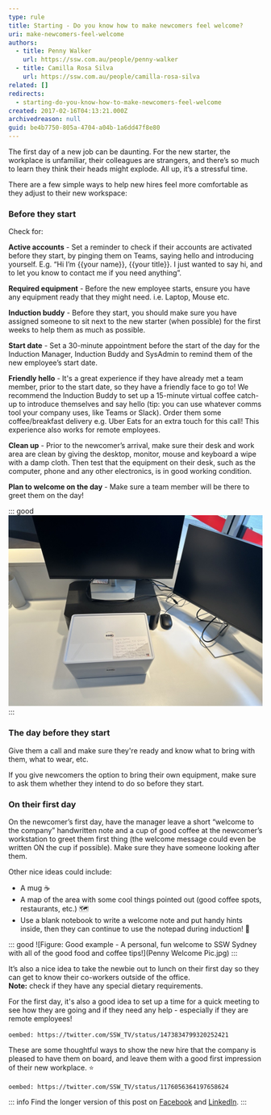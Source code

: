 ```yaml
---
type: rule
title: Starting - Do you know how to make newcomers feel welcome?
uri: make-newcomers-feel-welcome
authors:
  - title: Penny Walker
    url: https://ssw.com.au/people/penny-walker
  - title: Camilla Rosa Silva
    url: https://ssw.com.au/people/camilla-rosa-silva
related: []
redirects:
  - starting-do-you-know-how-to-make-newcomers-feel-welcome
created: 2017-02-16T04:13:21.000Z
archivedreason: null
guid: be4b7750-805a-4704-a04b-1a6dd47f8e80
---
```

The first day of a new job can be daunting. For the new starter, the workplace is unfamiliar, their colleagues are strangers, and there’s so much to learn they think their heads might explode. All up, it’s a stressful time.

There are a few simple ways to help new hires feel more comfortable as they adjust to their new workspace:

<!--endintro-->

### Before they start

Check for:

**Active accounts** - Set a reminder to check if their accounts are activated before they start, by pinging them on Teams, saying hello and introducing yourself. E.g. “Hi I’m {{your name}}, {{your title}}. I just wanted to say hi, and to let you know to contact me if you need anything”.

**Required equipment** - Before the new employee starts, ensure you have any equipment ready that they might need. i.e. Laptop, Mouse etc. 

**Induction buddy** - Before they start, you should make sure you have assigned someone to sit next to the new starter (when possible) for the first weeks to help them as much as possible. 

**Start date** - Set a 30-minute appointment before the start of the day for the Induction Manager, Induction Buddy and SysAdmin to remind them of the new employee’s start date.

**Friendly hello** - It's a great experience if they have already met a team member, prior to the start date, so they have a friendly face to go to! We recommend the Induction Buddy to set up a 15-minute virtual coffee catch-up to introduce themselves and say hello (tip: you can use whatever comms tool your company uses, like Teams or Slack). Order them some coffee/breakfast delivery e.g. Uber Eats for an extra touch for this call! This experience also works for remote employees.

**Clean up** - Prior to the newcomer’s arrival, make sure their desk and work area are clean by giving the desktop, monitor, mouse and keyboard a wipe with a damp cloth. Then test that the equipment on their desk, such as the computer, phone and any other electronics, is in good working condition.

**Plan to welcome on the day** - Make sure a team member will be there to greet them on the day!

::: good 
![Figure: Good example - Nice and clean work area](desk-welcome.jpg)
:::

### The day before they start

Give them a call and make sure they're ready and know what to bring with them, what to wear, etc.

If you give newcomers the option to bring their own equipment, make sure to ask them whether they intend to do so before they start.

### On their first day

On the newcomer’s first day, have the manager leave a short “welcome to the company” handwritten note and a cup of good coffee at the newcomer’s workstation to greet them first thing (the welcome message could even be written ON the cup if possible). Make sure they have someone looking after them.

Other nice ideas could include:

* A mug ☕
* A map of the area with some cool things pointed out (good coffee spots, restaurants, etc.) 🗺️
* Use a blank notebook to write a welcome note and put handy hints inside, then they can continue to use the notepad during induction! 📓

::: good
![Figure: Good example - A personal, fun welcome to SSW Sydney with all of the good food and coffee tips!](Penny Welcome Pic.jpg)
:::

It’s also a nice idea to take the newbie out to lunch on their first day so they can get to know their co-workers outside of the office.\
**Note:** check if they have any special dietary requirements.

For the first day, it's also a good idea to set up a time for a quick meeting to see how they are going and if they need any help - especially if they are remote employees!

`oembed: https://twitter.com/SSW_TV/status/1473834799320252421`

These are some thoughtful ways to show the new hire that the company is pleased to have them on board, and leave them with a good first impression of their new workplace. ⭐


`oembed: https://twitter.com/SSW_TV/status/1176056364197658624`


::: info
Find the longer version of this post on [Facebook](https://www.facebook.com/SSW.page/photos/pb.120920301257947.-2207520000.1569264924./3020784747938140/?type=1&theater) and [LinkedIn](https://www.linkedin.com/posts/ssw_the-1st-day-of-a-new-job-can-be-daunting-activity-6581822083670642688-DFTl).
:::
